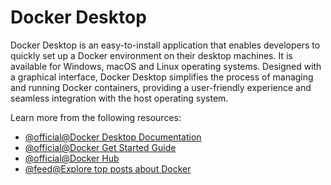 # Docker Desktop

Docker Desktop is an easy-to-install application that enables developers to quickly set up a Docker environment on their desktop machines. It is available for Windows, macOS and Linux operating systems. Designed with a graphical interface, Docker Desktop simplifies the process of managing and running Docker containers, providing a user-friendly experience and seamless integration with the host operating system.

Learn more from the following resources:

- [@official@Docker Desktop Documentation](https://docs.docker.com/desktop/)
- [@official@Docker Get Started Guide](https://docs.docker.com/get-started/)
- [@official@Docker Hub](https://hub.docker.com/)
- [@feed@Explore top posts about Docker](https://app.daily.dev/tags/docker?ref=roadmapsh)
